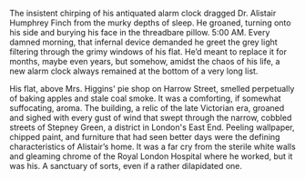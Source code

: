 The insistent chirping of his antiquated alarm clock dragged Dr. Alistair Humphrey Finch from the murky depths of sleep. He groaned, turning onto his side and burying his face in the threadbare pillow. 5:00 AM. Every damned morning, that infernal device demanded he greet the grey light filtering through the grimy windows of his flat. He’d meant to replace it for months, maybe even years, but somehow, amidst the chaos of his life, a new alarm clock always remained at the bottom of a very long list.

His flat, above Mrs. Higgins' pie shop on Harrow Street, smelled perpetually of baking apples and stale coal smoke. It was a comforting, if somewhat suffocating, aroma. The building, a relic of the late Victorian era, groaned and sighed with every gust of wind that swept through the narrow, cobbled streets of Stepney Green, a district in London's East End. Peeling wallpaper, chipped paint, and furniture that had seen better days were the defining characteristics of Alistair’s home. It was a far cry from the sterile white walls and gleaming chrome of the Royal London Hospital where he worked, but it was his. A sanctuary of sorts, even if a rather dilapidated one.
